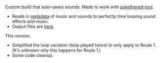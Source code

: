Custom build that auto-saves sounds. Made to work with [pokefirered-tool](https://github.com/ComplexRobot/pokefirered-tool/tree/audio-tool).

* Reads in [metadata](https://github.com/ComplexRobot/pokegbasoundmetaparser) of music and sounds to perfectly time looping sound effects and music.
* Output files are [here](https://github.com/ComplexRobot/pokefirered-sound-rip).

This version:
* Simplified the loop variation (loop played twice) to only apply to Route 1. (It's unknown why this happens for Route 1.)
* Some code cleanup.